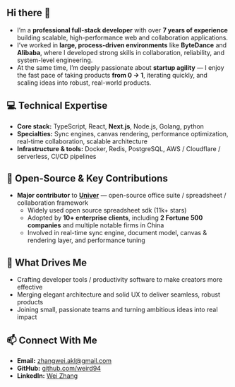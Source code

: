 ## Hi there 👋

- I’m a **professional full-stack developer** with over **7 years of experience** building scalable, high-performance web and collaboration applications.  
- I’ve worked in **large, process-driven environments** like **ByteDance** and **Alibaba**, where I developed strong skills in collaboration, reliability, and system-level engineering.  
- At the same time, I’m deeply passionate about **startup agility** — I enjoy the fast pace of taking products **from 0 → 1**, iterating quickly, and scaling ideas into robust, real-world products.

## 💻 Technical Expertise

- **Core stack:** TypeScript, React, **Next.js**, Node.js, Golang, python
- **Specialties:** Sync engines, canvas rendering, performance optimization, real-time collaboration, scalable architecture  
- **Infrastructure & tools:** Docker, Redis, PostgreSQL, AWS / Cloudflare / serverless, CI/CD pipelines  

## 🧩 Open-Source & Key Contributions

- **Major contributor** to **[Univer](https://github.com/dream-num/univer)** — open-source office suite / spreadsheet / collaboration framework  
  - Widely used open source spreadsheet sdk (11k+ stars)  
  - Adopted by **10+ enterprise clients**, including **2 Fortune 500 companies** and multiple notable firms in China  
  - Involved in real-time sync engine, document model, canvas & rendering layer, and performance tuning  

## 🚀 What Drives Me

- Crafting developer tools / productivity software to make creators more effective  
- Merging elegant architecture and solid UX to deliver seamless, robust products  
- Joining small, passionate teams and turning ambitious ideas into real impact  

## 📫 Connect With Me

- **Email:** [zhangwei.akl@gmail.com](mailto:zhangwei.akl@gmail.com)  
- **GitHub:** [github.com/weird94](https://github.com/weird94)
- **LinkedIn:** [Wei Zhang](linkedin.com/in/wei-zhang-8867542a4)

